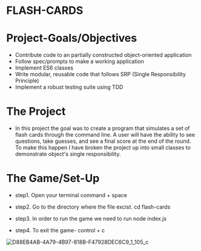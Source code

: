 # FLASH-CARDS

# Project-Goals/Objectives

- Contribute code to an partially constructed object-oriented application
- Follow spec/prompts to make a working application
- Implement ES6 classes
- Write modular, reusable code that follows SRP (Single Responsibility Principle)
- Implement a robust testing suite using TDD

# The Project

- In this project the goal was to create a program that simulates a set of flash cards through the command line. A user will have the ability to see questions, take guesses, and see a final score at the end of the round. To make this happen I have broken the project up into small classes to demonstrate object's single responsibility. 

# The Game/Set-Up

- step1. Open your terminal command + space

- step2. Go to the directory where the file excist. cd flash-cards

- step3. In order to run the game we need to run node index.js

- step4. To exit the game- control + c

![D88EB4AB-4A79-4B97-818B-F47928DEC6C9_1_105_c](https://user-images.githubusercontent.com/49410633/73549856-5b13b980-443b-11ea-9067-df6dab1e83fd.jpeg)
